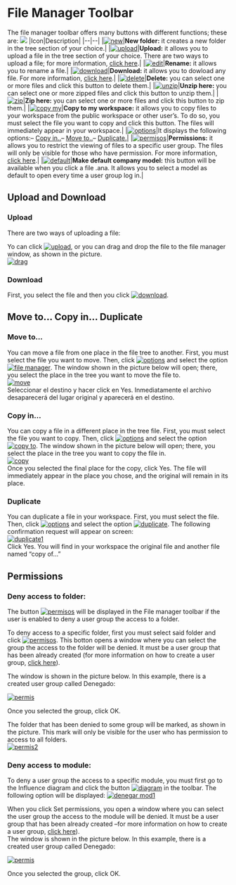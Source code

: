 # File Manager Toolbar
The file manager toolbar offers many buttons with different functions; these are:
[![](http://www.cubeplat.com:8081/wiki/wp-content/uploads/2016/07/toolbar.png)](http://www.cubeplat.com:8081/wiki/wp-content/uploads/2016/07/toolbar.png)
|Icon|Description|
|--|--|
|[![new](http://162.252.81.163:8081/wiki/wp-content/uploads/2016/03/new.png)](http://162.252.81.163:8081/wiki/wp-content/uploads/2016/03/new.png)|**New folder:**  it creates a new folder in the tree section of your choice.|
|[![upload](http://162.252.81.163:8081/wiki/wp-content/uploads/2016/03/upload.png)](http://162.252.81.163:8081/wiki/wp-content/uploads/2016/03/upload.png)|**Upload:** it allows you to upload a file in the tree section of your choice. There are two ways to upload a file; for more information,  [click here](http://www.cubeplat.com:8081/wiki/en/knowledge-base/file-manager-toolbar/#Upload).|
|[![edit](http://162.252.81.163:8081/wiki/wp-content/uploads/2016/03/edit.png)](http://162.252.81.163:8081/wiki/wp-content/uploads/2016/03/edit.png)|**Rename:**  it allows you to rename a file.|
|[![download](http://162.252.81.163:8081/wiki/wp-content/uploads/2016/03/download.png)](http://162.252.81.163:8081/wiki/wp-content/uploads/2016/03/download.png)|**Download:** it allows you to dowload any file. For more information,  [click here](http://www.cubeplat.com:8081/wiki/en/knowledge-base/file-manager-toolbar/#Download).|
|[![delete](http://162.252.81.163:8081/wiki/wp-content/uploads/2016/03/delete.png)](http://162.252.81.163:8081/wiki/wp-content/uploads/2016/03/delete.png)|**Delete:** you can select one or more files and click this button to delete them.|
|[![unzip](http://162.252.81.163:8081/wiki/wp-content/uploads/2016/03/unzip.png)](http://162.252.81.163:8081/wiki/wp-content/uploads/2016/03/unzip.png)|**Unzip here:** you can select one or more zipped files and click this button to unzip them.|
|[![zip](http://162.252.81.163:8081/wiki/wp-content/uploads/2016/03/zip.png)](http://162.252.81.163:8081/wiki/wp-content/uploads/2016/03/zip.png)|**Zip here:**  you can select one or more files and click this button to zip them.|
|[![copy my](http://162.252.81.163:8081/wiki/wp-content/uploads/2016/03/copy-my.png)](http://162.252.81.163:8081/wiki/wp-content/uploads/2016/03/copy-my.png)|**Copy to my workspace:** it allows you to copy files to your workspace from the public workspace or other user’s. To do so, you must select the file you want to copy and click this button. The files will immediately appear in your workspace.|
|[![options](http://162.252.81.163:8081/wiki/wp-content/uploads/2016/03/options.png)](http://162.252.81.163:8081/wiki/wp-content/uploads/2016/03/options.png)|It displays the following options:–  [Copy in..](http://www.cubeplat.com:8081/wiki/en/knowledge-base/file-manager-toolbar/#Copy_in8230)–  [Move to..](http://www.cubeplat.com:8081/wiki/en/knowledge-base/file-manager-toolbar/#Move_to8230)–  [Duplicate.](http://www.cubeplat.com:8081/wiki/en/knowledge-base/file-manager-toolbar/#Duplicate)|
|[![permisos](http://162.252.81.163:8081/wiki/wp-content/uploads/2016/03/permisos.png)](http://162.252.81.163:8081/wiki/wp-content/uploads/2016/03/permisos.png)|**Permissions:**  it allows you to restrict the viewing of files to a specific user group. The files will only be visible for those who have permission. For more information,  [click here](http://www.cubeplat.com:8081/wiki/en/knowledge-base/file-manager-toolbar/#Permissions).|
|[![default](http://www.cubeplat.com:8081/wiki/wp-content/uploads/2016/06/default.png)](http://www.cubeplat.com:8081/wiki/wp-content/uploads/2016/06/default.png)|**Make default company model:**  this button will be available when you click a file .ana. It allows you to select a model as default to open every time a user group log in.|


## Upload and Download

### Upload

There are two ways of uploading a file:

Yo can click [![upload](http://162.252.81.163:8081/wiki/wp-content/uploads/2016/03/upload.png)](http://162.252.81.163:8081/wiki/wp-content/uploads/2016/03/upload.png), or you can drag and drop the file to the file manager window, as shown in the picture.  
[![drag](http://162.252.81.163:8081/wiki/wp-content/uploads/2016/03/drag.png)](http://162.252.81.163:8081/wiki/wp-content/uploads/2016/03/drag.png)

### Download

First, you select the file and then you click  [![download](http://162.252.81.163:8081/wiki/wp-content/uploads/2016/03/download.png)](http://162.252.81.163:8081/wiki/wp-content/uploads/2016/03/download.png).

## Move to… Copy in… Duplicate

### Move to…

You can move a file from one place in the file tree to another. First, you must select the file you want to move. Then, click  [![options](http://162.252.81.163:8081/wiki/wp-content/uploads/2016/03/options.png)](http://162.252.81.163:8081/wiki/wp-content/uploads/2016/03/options.png) and select the option  [![file manager](http://162.252.81.163:8081/wiki/wp-content/uploads/2016/03/move-to.png)](http://162.252.81.163:8081/wiki/wp-content/uploads/2016/03/move-to.png). The window shown in the picture below will open; there, you select the place in the tree you want to move the file to.  
[![move](http://162.252.81.163:8081/wiki/wp-content/uploads/2016/03/move.png)](http://162.252.81.163:8081/wiki/wp-content/uploads/2016/03/move.png)  
Seleccionar el destino y hacer click en Yes. Inmediatamente el archivo desaparecerá del lugar original y aparecerá en el destino.

### Copy in…

You can copy a file in a different place in the tree file. First, you must select the file you want to copy. Then, click  [![options](http://162.252.81.163:8081/wiki/wp-content/uploads/2016/03/options.png)](http://162.252.81.163:8081/wiki/wp-content/uploads/2016/03/options.png) and select the option  [![copy to](http://162.252.81.163:8081/wiki/wp-content/uploads/2016/03/copy-to.png)](http://162.252.81.163:8081/wiki/wp-content/uploads/2016/03/copy-to.png). The window shown in the picture below will open; there, you select the place in the tree you want to copy the file in.  
[![copy](http://162.252.81.163:8081/wiki/wp-content/uploads/2016/03/copy.png)  
](http://162.252.81.163:8081/wiki/wp-content/uploads/2016/03/copy.png)Once you selected the final place for the copy, click Yes. The file will immediately appear in the place you chose, and the original will remain in its place.

### Duplicate

You can duplicate a file in your workspace. First, you must select the file. Then, click  [![options](http://162.252.81.163:8081/wiki/wp-content/uploads/2016/03/options.png)](http://162.252.81.163:8081/wiki/wp-content/uploads/2016/03/options.png) and select the option  [![duplicate](http://162.252.81.163:8081/wiki/wp-content/uploads/2016/03/duplicate.png)](http://162.252.81.163:8081/wiki/wp-content/uploads/2016/03/duplicate.png). The following confirmation request will appear on screen:  
[![duplicate1](http://162.252.81.163:8081/wiki/wp-content/uploads/2016/03/duplicate1.png)](http://162.252.81.163:8081/wiki/wp-content/uploads/2016/03/duplicate1.png)  
Click Yes. You will find in your workspace the original file and another file named “copy of…”

## Permissions

### Deny access to folder:

The button  [![permisos](http://162.252.81.163:8081/wiki/wp-content/uploads/2016/03/permisos.png)](http://162.252.81.163:8081/wiki/wp-content/uploads/2016/03/permisos.png) will be displayed in the File manager toolbar if the user is enabled to deny a user group the access to a folder.

To deny access to a specific folder, first you must select said folder and click [![permisos](http://162.252.81.163:8081/wiki/wp-content/uploads/2016/03/permisos.png)](http://162.252.81.163:8081/wiki/wp-content/uploads/2016/03/permisos.png). This botton opens a window where you can select the group the access to the folder will be denied. It must be a user group that has been already created (for more information on how to create a user group,  [click here](http://www.cubeplat.com:8081/wiki/en/knowledge-base/group-manager-2/#New_Group)).

The window is shown in the picture below. In this example, there is a created user group called Denegado:

[![permis](http://162.252.81.163:8081/wiki/wp-content/uploads/2016/03/permis.png)](http://162.252.81.163:8081/wiki/wp-content/uploads/2016/03/permis.png)

Once you selected the group, click OK.

The folder that has been denied to some group will be marked, as shown in the picture. This mark will only be visible for the user who has permission to access to all folders.  
[![permis2](http://162.252.81.163:8081/wiki/wp-content/uploads/2016/03/permis2.png)  
](http://162.252.81.163:8081/wiki/wp-content/uploads/2016/03/permis2.png)

### Deny access to module:

To deny a user group the access to a specific module, you must first go to the Influence diagram and click the button  [![diagram](http://162.252.81.163:8081/wiki/wp-content/uploads/2016/03/diagram.png)](http://162.252.81.163:8081/wiki/wp-content/uploads/2016/03/diagram.png) in the toolbar. The following option will be displayed: [![denegar mod1](http://162.252.81.163:8081/wiki/wp-content/uploads/2016/03/denegar-mod1.png)  
](http://162.252.81.163:8081/wiki/wp-content/uploads/2016/03/denegar-mod1.png)

When you click Set permissions, you open a window where you can select the user group the access to the module will be denied. It must be a user group that has been already created –for more information on how to create a user group,  [click here](http://www.cubeplat.com:8081/wiki/en/knowledge-base/new-group/)).  
The window is shown in the picture below. In this example, there is a created user group called Denegado:

[![permis](http://162.252.81.163:8081/wiki/wp-content/uploads/2016/03/permis.png)](http://162.252.81.163:8081/wiki/wp-content/uploads/2016/03/permis.png)

Once you selected the group, click OK.
<!--stackedit_data:
eyJoaXN0b3J5IjpbMTc1MjUwNTk4MCwtMjAyNDkwNDY1NCwtMT
gyNTI4Njc4MCwxNjAxMDk2ODM2LDgyMDgyNDA0NywtMTk1NzU2
NDA0OF19
-->